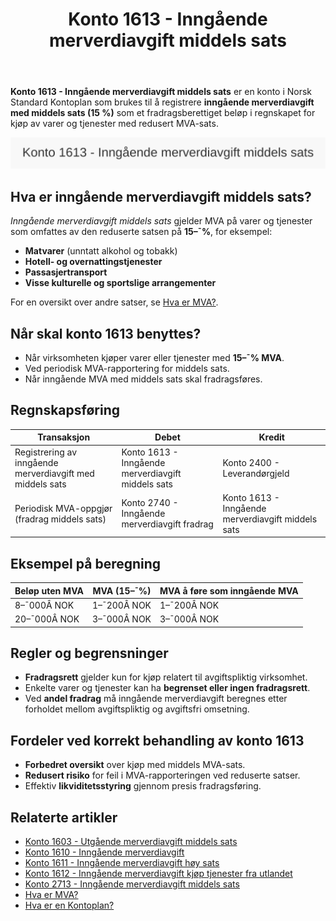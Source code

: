 ﻿---
title: "Konto 1613 - Inngående merverdiavgift middels sats"
seoTitle: "1613-inngaaende-merverdiavgift-middels-sats"
meta_description: '**Konto 1613 - Inngående merverdiavgift middels sats** er en konto i Norsk Standard Kontoplan som brukes til å registrere **inngående merverdiavgift med midd...'
slug: 1613-inngaaende-merverdiavgift-middels-sats
type: blog
layout: pages/single
---

**Konto 1613 - Inngående merverdiavgift middels sats** er en konto i Norsk Standard Kontoplan som brukes til å registrere **inngående merverdiavgift med middels sats (15 %)** som et fradragsberettiget beløp i regnskapet for kjøp av varer og tjenester med redusert MVA-sats.

![Illustrasjon av konto 1613 Inngående merverdiavgift middels sats](1613-inngaaende-merverdiavgift-middels-sats-image.svg)

## Hva er inngående merverdiavgift middels sats?

*Inngående merverdiavgift middels sats* gjelder MVA på varer og tjenester som omfattes av den reduserte satsen på **15–¯%**, for eksempel:

* **Matvarer** (unntatt alkohol og tobakk)
* **Hotell- og overnattingstjenester**
* **Passasjertransport**
* **Visse kulturelle og sportslige arrangementer**

For en oversikt over andre satser, se [Hva er MVA?](/blogs/regnskap/hva-er-moms-mva "Hva er MVA? MVA-regnskapsføring og merverdiavgift").

## Når skal konto 1613 benyttes?

* Når virksomheten kjøper varer eller tjenester med **15–¯% MVA**.
* Ved periodisk MVA-rapportering for middels sats.
* Når inngående MVA med middels sats skal fradragsføres.

## Regnskapsføring

| Transaksjon                                                       | Debet                                                  | Kredit                                                |
|-------------------------------------------------------------------|--------------------------------------------------------|-------------------------------------------------------|
| Registrering av inngående merverdiavgift med middels sats         | Konto 1613 - Inngående merverdiavgift middels sats      | Konto 2400 - Leverandørgjeld                          |
| Periodisk MVA-oppgjør (fradrag middels sats)                      | Konto 2740 - Inngående merverdiavgift fradrag          | Konto 1613 - Inngående merverdiavgift middels sats     |

## Eksempel på beregning

| Beløp uten MVA   | MVA (15–¯%)  | MVA å føre som inngående MVA |
|------------------|-------------|-------------------------------|
| 8–¯000Â NOK        | 1–¯200Â NOK   | 1–¯200Â NOK                    |
| 20–¯000Â NOK       | 3–¯000Â NOK   | 3–¯000Â NOK                    |

## Regler og begrensninger

* **Fradragsrett** gjelder kun for kjøp relatert til avgiftspliktig virksomhet.
* Enkelte varer og tjenester kan ha **begrenset eller ingen fradragsrett**.
* Ved **andel fradrag** må inngående merverdiavgift beregnes etter forholdet mellom avgiftspliktig og avgiftsfri omsetning.

## Fordeler ved korrekt behandling av konto 1613

* **Forbedret oversikt** over kjøp med middels MVA-sats.
* **Redusert risiko** for feil i MVA-rapporteringen ved reduserte satser.
* Effektiv **likviditetsstyring** gjennom presis fradragsføring.

## Relaterte artikler

* [Konto 1603 - Utgående merverdiavgift middels sats](/blogs/kontoplan/1603-utgaende-merverdiavgift-middels-sats "Konto 1603 - Utgående merverdiavgift middels sats")
* [Konto 1610 - Inngående merverdiavgift](/blogs/kontoplan/1610-inngaaende-merverdiavgift "Konto 1610 - Inngående merverdiavgift")
* [Konto 1611 - Inngående merverdiavgift høy sats](/blogs/kontoplan/1611-inngaaende-merverdiavgift-hoy-sats "Konto 1611 - Inngående merverdiavgift høy sats")
* [Konto 1612 - Inngående merverdiavgift kjøp tjenester fra utlandet](/blogs/kontoplan/1612-inngaaende-merverdiavgift-kjop-tjen-fra-utlandet "Konto 1612 - Inngående merverdiavgift kjøp tjenester fra utlandet")
* [Konto 2713 - Inngående merverdiavgift middels sats](/blogs/kontoplan/2713-inngaaende-merverdiavgift-middels-sats "Konto 2713 - Inngående merverdiavgift middels sats")
* [Hva er MVA?](/blogs/regnskap/hva-er-moms-mva "Hva er MVA? MVA-regnskapsføring og merverdiavgift")
* [Hva er en Kontoplan?](/blogs/regnskap/hva-er-kontoplan "Hva er en Kontoplan? Komplett Guide til Kontoplaner i Norsk Regnskap")






